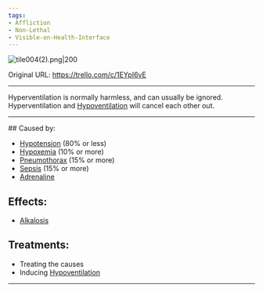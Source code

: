 ```yaml
---
tags:
- Affliction
- Non-Lethal
- Visible-on-Health-Interface
---
```


![tile004(2).png\|200](/Lungs/Hyperventilation%20-%20Attachments/6718845db30472d958dd7a57.png)

Original URL: https://trello.com/c/1EYpI6vE

---

Hyperventilation is normally harmless, and can usually be ignored. Hyperventilation and [Hypoventilation](Hypoventilation.md) will cancel each other out.

---

\## Caused by:

- [Hypotension](../Blood/Hypotension.md) (80% or less)
- [Hypoxemia](../Blood/Hypoxemia.md) (10% or more)
- [Pneumothorax](Pneumothorax.md) (15% or more)
- [Sepsis](../Blood/Sepsis.md) (15% or more)
- [Adrenaline](../Items/Adrenaline.md)

## Effects:

- [Alkalosis](../Blood/Alkalosis.md)

## Treatments:

- Treating the causes
- Inducing [Hypoventilation](Hypoventilation.md)

---

